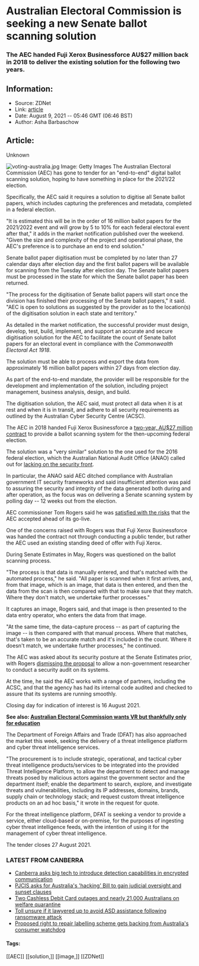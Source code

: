 # Australian Electoral Commission is seeking a new Senate ballot scanning solution
### The AEC handed Fuji Xerox Businessforce AU$27 million back in 2018 to deliver the existing solution for the following two years.

## Information:
+ Source: ZDNet
+ Link: [article](https://www.zdnet.com/article/electoral-commission-is-seeking-a-new-senate-ballot-scanning-solution/)
+ Date: August 9, 2021 -- 05:46 GMT (06:46 BST)
+ Author: Asha Barbaschow


## Article:
Unknown

![voting-australia.jpg](https://www.zdnet.com/a/hub/i/r/2021/05/12/2db1a99a-b95f-4f4e-b41e-f0dc6337440a/resize/1200xauto/41a7bbb1a35639f7fb0b1af414f90ffc/voting-australia.jpg)
 Image: Getty Images
 The Australian Electoral Commission (AEC) has gone to tender for an "end-to-end" digital ballot scanning solution, hoping to have something in place for the 2021/22 election.

Specifically, the AEC said it requires a solution to digitise all Senate ballot papers, which includes capturing the preferences and metadata, completed in a federal election. 

"It is estimated this will be in the order of 16 million ballot papers for the 2021/2022 event and will grow by 5 to 10% for each federal electoral event after that," it adds in the market notification published over the weekend. "Given the size and complexity of the project and operational phase, the AEC's preference is to purchase an end to end solution."

Senate ballot paper digitisation must be completed by no later than 27 calendar days after election day and the first ballot papers will be available for scanning from the Tuesday after election day. The Senate ballot papers must be processed in the state for which the Senate ballot paper has been returned.

"The process for the digitisation of Senate ballot papers will start once the division has finished their processing of the Senate ballot papers," it said. "AEC is open to solutions as suggested by the provider as to the location(s) of the digitisation solution in each state and territory."

As detailed in the market notification, the successful provider must design, develop, test, build, implement, and support an accurate and secure digitisation solution for the AEC to facilitate the count of Senate ballot papers for an electoral event in compliance with the *Commonwealth Electoral Act 1918*.

The solution must be able to process and export the data from approximately 16 million ballot papers within 27 days from election day.






As part of the end-to-end mandate, the provider will be responsible for the development and implementation of the solution, including project management, business analysis, design, and build. 

The digitisation solution, the AEC said, must protect all data when it is at rest and when it is in transit, and adhere to all security requirements as outlined by the Australian Cyber Security Centre (ACSC).

The AEC in 2018 handed Fuji Xerox Businessforce a [two-year, AU$27 million contract](https://www.zdnet.com/article/aec-gives-fuji-xerox-au27m-for-another-ballot-scanning-system/) to provide a ballot scanning system for the then-upcoming federal election. 

The solution was a "very similar" solution to the one used for the 2016 federal election, which the Australian National Audit Office (ANAO) called out for [lacking on the security front](https://www.zdnet.com/article/tight-deadlines-lead-aec-to-ditching-security-compliance-anao/).

In particular, the ANAO said AEC ditched compliance with Australian government IT security frameworks and said insufficient attention was paid to assuring the security and integrity of the data generated both during and after operation, as the focus was on delivering a Senate scanning system by polling day -- 12 weeks out from the election.

AEC commissioner Tom Rogers said he was [satisfied with the risks](https://www.zdnet.com/article/aec-satisfied-with-security-risks-absorbed-ahead-of-the-2016-election/) that the AEC accepted ahead of its go-live.  

One of the concerns raised with Rogers was that Fuji Xerox Businessforce was handed the contract not through conducting a public tender, but rather the AEC used an existing standing deed of offer with Fuji Xerox.

During Senate Estimates in May, Rogers was questioned on the ballot scanning process.

"The process is that data is manually entered, and that's matched with the automated process," he said. "All paper is scanned when it first arrives, and, from that image, which is an image, that data is then entered, and then the data from the scan is then compared with that to make sure that they match. Where they don't match, we undertake further processes."

It captures an image, Rogers said, and that image is then presented to the data entry operator, who enters the data from that image.

"At the same time, the data-capture process -- as part of capturing the image -- is then compared with that manual process. Where that matches, that's taken to be an accurate match and it's included in the count. Where it doesn't match, we undertake further processes," he continued. 

The AEC was asked about its security posture at the Senate Estimates prior, with Rogers [dismissing the proposal](https://www.zdnet.com/article/aec-confident-in-its-security-posture-with-external-audits-not-welcome/) to allow a non-government researcher to conduct a security audit on its systems.

At the time, he said the AEC works with a range of partners, including the ACSC, and that the agency has had its internal code audited and checked to assure that its systems are running smoothly.

Closing day for indication of interest is 16 August 2021.

**See also: [Australian Electoral Commission wants VR but thankfully only for education](https://www.zdnet.com/article/australian-electoral-commission-wants-vr-but-thankfully-only-for-education/)**

The Department of Foreign Affairs and Trade (DFAT) has also approached the market this week, seeking the delivery of a threat intelligence platform and cyber threat intelligence services.

"The procurement is to include strategic, operational, and tactical cyber threat intelligence products/services to be integrated into the provided Threat Intelligence Platform, to allow the department to detect and manage threats posed by malicious actors against the government sector and the department itself; enable the department to search, explore, and investigate threats and vulnerabilities, including its IP addresses, domains, brands, supply chain or technology stack; and request custom threat intelligence products on an ad hoc basis," it wrote in the request for quote.

For the threat intelligence platform, DFAT is seeking a vendor to provide a service, either cloud-based or on-premise, for the purposes of ingesting cyber threat intelligence feeds, with the intention of using it for the management of cyber threat intelligence. 

The tender closes 27 August 2021.

### LATEST FROM CANBERRA

* [Canberra asks big tech to introduce detection capabilities in encrypted communication](https://www.zdnet.com/article/canberra-asks-big-tech-to-introduce-detection-capabilities-in-encrypted-communication/)
* [PJCIS asks for Australia's 'hacking' Bill to gain judicial oversight and sunset clauses](https://www.zdnet.com/article/pjcis-asks-for-australias-hacking-bill-to-gain-judicial-oversight-and-sunset-clauses/)
* [Two Cashless Debit Card outages and nearly 21,000 Australians on welfare quarantine](https://www.zdnet.com/article/two-cashless-debit-card-outages-and-nearly-21000-australians-on-welfare-quarantine/)
* [Toll unsure if it lawyered up to avoid ASD assistance following ransomware attack](https://www.zdnet.com/article/toll-unsure-if-it-lawyered-up-to-avoid-asd-assistance-following-ransomware-attack/)
* [Proposed right to repair labelling scheme gets backing from Australia's consumer watchdog](https://www.zdnet.com/article/proposed-right-to-repair-labelling-scheme-gets-backing-from-australias-consumer-watchdog/)





#### Tags:
[[AEC]] [[solution,]] [[image,]] [[ZDNet]]
